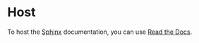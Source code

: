# Host

To host the [Sphinx](https://www.sphinx-doc.org/en/master/) documentation, you can use [Read the Docs](https://readthedocs.org/).

